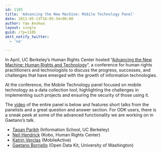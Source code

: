 ```yaml
---
id: 1105
title: 'Advancing the New Machine: Mobile Technology Panel'
date: 2011-05-13T16:05:34+00:00
author: Yaw Anokwa
layout: single
guid: /?p=1105
aktt_notify_twitter:
  - 'no'

---
```

In April, UC Berkeley&#8217;s Human Rights Center hosted “[Advancing the New Machine: Human Rights and Technology](http://www.law.berkeley.edu/HRCweb/events/TechConference2011/index.html)“, a conference for human rights practitioners and technologists to discuss the progress, successes, and challenges that have emerged with the growth of information technologies.

At the conference, the Mobile Technology panel focused on mobile technology as a data collection tool, highlighting the challenges in implementing such projects and ensuring the security of those using it. 

The [video](http://fora.tv/2011/04/26/Advancing_the_New_Machine_Mobile_Technology#fullprogram) of the entire panel is below and features short talks from the panelists and a great question and answer section. For ODK users, there is a sneak peek at some of the advanced functionality we are working on in Gaetano&#8217;s talk.

  * [Tapan Parikh](http://people.ischool.berkeley.edu/~parikh/) (Information School, UC Berkeley)
  * [Neil Hendrick](http://www.koboproject.org/) (Kobo, Human Rights Center)
  * [Katrin Verclas](http://www.mobileactive.org/) (MobileActive)
  * [Gaetano Borriello](http://www.cs.washington.edu/homes/gaetano/) (Open Data Kit, University of Washington)
